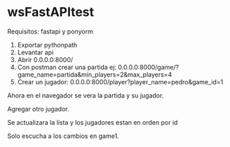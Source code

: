 # wsFastAPItest

Requisitos: 
  fastapi y ponyorm
1. Exportar pythonpath
2. Levantar api
3. Abrir 0.0.0.0:8000/
4. Con postman crear una partida ej:
    0.0.0.0:8000/game/?game_name=partida&min_players=2&max_players=4
5. Crear un jugador:
    0.0.0.0:8000/player?player_name=pedro&game_id=1

Ahora en el navegador se vera la partida y su jugador.

Agregar otro jugador. 

Se actualizara la lista y los jugadores estan en orden por id

Solo escucha a los cambios en game1. 

